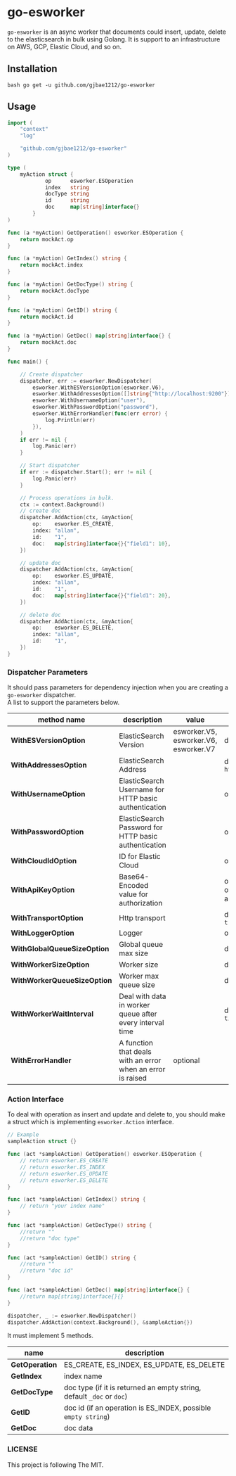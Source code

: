 # go-esworker
`go-esworker` is an async worker that documents could insert, update, delete to the elasticsearch in bulk using Golang.
It is support to an infrastructure on AWS, GCP, Elastic Cloud, and so on.

## Installation
``bash
go get -u github.com/gjbae1212/go-esworker
``

## Usage
```go
import (
	"context"
	"log"

	"github.com/gjbae1212/go-esworker"
)

type (
	myAction struct {
    		op      esworker.ESOperation
    		index   string
    		docType string
    		id      string
    		doc     map[string]interface{}
    	}
)

func (a *myAction) GetOperation() esworker.ESOperation {
	return mockAct.op
}

func (a *myAction) GetIndex() string {
	return mockAct.index
}

func (a *myAction) GetDocType() string {
	return mockAct.docType
}

func (a *myAction) GetID() string {
	return mockAct.id
}

func (a *myAction) GetDoc() map[string]interface{} {
	return mockAct.doc
}

func main() {

	// Create dispatcher
	dispatcher, err := esworker.NewDispatcher(
		esworker.WithESVersionOption(esworker.V6),
		esworker.WithAddressesOption([]string{"http://localhost:9200"}),
		esworker.WithUsernameOption("user"),
		esworker.WithPasswordOption("password"),
		esworker.WithErrorHandler(func(err error) {
			log.Println(err)
		}),
	)
	if err != nil {
		log.Panic(err)
	}

	// Start dispatcher
	if err := dispatcher.Start(); err != nil {
		log.Panic(err)
	}

	// Process operations in bulk.
	ctx := context.Background()
	// create doc
	dispatcher.AddAction(ctx, &myAction{
		op:    esworker.ES_CREATE,
		index: "allan",
		id:    "1",
		doc:   map[string]interface{}{"field1": 10},
	})

	// update doc
	dispatcher.AddAction(ctx, &myAction{
		op:    esworker.ES_UPDATE,
		index: "allan",
		id:    "1",
		doc:   map[string]interface{}{"field1": 20},
	})

	// delete doc
	dispatcher.AddAction(ctx, &myAction{
		op:    esworker.ES_DELETE,
		index: "allan",
		id:    "1",
	})
}

```

### Dispatcher Parameters
It should pass parameters for dependency injection when you are creating a `go-esworker` dispatcher.  
A list to support the parameters below.  

| method name | description | value | state |
|-------------|-------------|-------|-------|
| **WithESVersionOption** | ElasticSearch Version | esworker.V5, esworker.V6, esworker.V7 | default `E6` |
| **WithAddressesOption** | ElasticSearch Address | | default `http://localhost:9200` |
| **WithUsernameOption** | ElasticSearch Username for HTTP basic authentication| | optional |
| **WithPasswordOption** | ElasticSearch Password for HTTP basic authentication | | optional |
| **WithCloudIdOption**  | ID for Elastic Cloud | | optional |
| **WithApiKeyOption**  | Base64-Encoded value for authorization | | optional(if set, overrides username and password) |
| **WithTransportOption** | Http transport | | default `http default transport` |
| **WithLoggerOption** | Logger | | optional |
| **WithGlobalQueueSizeOption** | Global queue max size | | default `5000` |
| **WithWorkerSizeOption** | Worker size | | default `5` |
| **WithWorkerQueueSizeOption** | Worker max queue size | | default `5` |
| **WithWorkerWaitInterval** | Deal with data in worker queue after every interval time | | default `2 * time.Second` |
| **WithErrorHandler** | A function that deals with an error when an error is raised | optional |  


### Action Interface
To deal with operation as insert and update and delete to, you should make a struct which is implementing `esworker.Action` interface.
```go
// Example
sampleAction struct {}

func (act *sampleAction) GetOperation() esworker.ESOperation {
	// return esworker.ES_CREATE
	// return esworker.ES_INDEX
	// return esworker.ES_UPDATE
	// return esworker.ES_DELETE    
}

func (act *sampleAction) GetIndex() string {
	// return "your index name"
}

func (act *sampleAction) GetDocType() string {
	//return ""
	//return "doc type"	
}

func (act *sampleAction) GetID() string {
	//return ""
	//return "doc id"		
}

func (act *sampleAction) GetDoc() map[string]interface{} {
	//return map[string]interface{}{}
}

dispatcher, _ := esworker.NewDispatcher()
dispatcher.AddAction(context.Background(), &sampleAction{})

``` 
It must implement 5 methods.  

| name          | description |
|---------------|----------------------------------------------|
| **GetOperation**  |  ES_CREATE, ES_INDEX, ES_UPDATE, ES_DELETE |
| **GetIndex**      |  index name |
| **GetDocType**    |  doc type (if it is returned an empty string, default `_doc` or `doc`) |
| **GetID**         |  doc id (if an operation is ES_INDEX, possible `empty string`) |
| **GetDoc**        |  doc data |


### LICENSE
This project is following The MIT.
